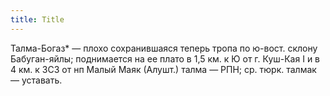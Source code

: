 ```yaml
---
title: Title
---
```


Талма-Богаз* — плохо сохранившаяся теперь тропа по ю-вост. склону Бабуган-яйлы;
поднимается на ее плато в 1,5 км. к Ю от г. Куш-Кая I и в 4 км. к ЗСЗ от нп
Малый Маяк (Алушт.) талма — РПН; ср. тюрк. талмак — уставать.
